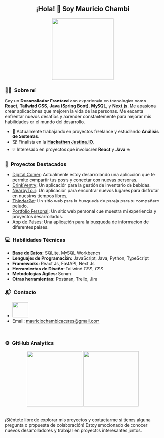 <div align="center">
  <h2>¡Hola! 👋 Soy Mauricio Chambi </h2> 
  <img src="https://mauricio-chambi.netlify.app/LogoPage.png" width="200px" height="200px"/>
</div>

### 👨‍💻 &nbsp;Sobre mí
Soy un **Desarrollador Frontend** con experiencia en tecnologías como **React**, **Tailwind CSS**, **Java (Spring Boot)**, **MySQL**, y **Next.js**. Me apasiona crear aplicaciones que mejoren la vida de las personas. Me encanta enfrentar nuevos desafíos y aprender constantemente para mejorar mis habilidades en el mundo del desarrollo.

- 💼 Actualmente trabajando en proyectos freelance y estudiando **Análisis de Sistemas**.
- 🏆 Finalista en la <a target="_blank" href="https://drive.google.com/file/d/1dsnGmJF38at_e3ZymZZvB7vwHD_6UYz7/view">**Hackathon Justina.IO**</a>.
- 💡 Interesado en proyectos que involucren **React** y **Java** ☕.
  
### 🚀 &nbsp;Proyectos Destacados
- <a targer="_blank" href="https://digital-corner.netlify.app/">Digital Corner</a>: Actualmente estoy desarrollando una aplicación que te permite compartir tus posts y conectar con nuevas personas.<br>
- <a target="_blank" href="https://drinkventry.netlify.app/">DrinkVentry</a>: Un aplicación para la gestión de inventario de bebidas.<br>
- <a target="_blank" href="https://nearbytour.vercel.app/home">NearbyTour</a>: Un aplicación para encontrar nuevos lugares para disfrutar en nuestros tiempos libres.<br>
- <a target="_blank" href="https://thinderpet.vercel.app/">ThinderPet</a>: Un sitio web para la busqueda de pareja para tu compañero peludo.<br>
- <a target="_blank" href="https://mauricio-chambi.netlify.app">Portfolio Personal</a>: Un sitio web personal que muestra mi experiencia y proyectos desarrollados.<br>
- <a target="_blank" href="https://countries-api-rest-react.netlify.app">App de Paises</a>: Una aplicación para la busqueda de informacion de diferentes paises.<br>

### 💻 &nbsp;Habilidades Técnicas
- <b>Base de Datos:</b> SQLite, MySQL Workbench<br>
- <b>Lenguajes de Programación:</b> JavaScript, Java, Python, TypeScript<br>
- <b>Frameworks: </b> React Js, FastAPI, Next Js<br>
- <b>Herramientas de Diseño:</b> Tailwind CSS, CSS <br>
- <b>Metodologías Ágiles: </b> Scrum<br>
- <b>Otras herramientas:</b> Postman, Trello, Jira<br>

### 📬 &nbsp;Contacto

- <a href="https://www.linkedin.com/in/mauricio-chambi-7a90b724a/"><img width="50px" src="https://cdn.jsdelivr.net/gh/devicons/devicon@latest/icons/linkedin/linkedin-original.svg" /></a><br>
- Email: mauriciochambicaceres@gmail.com<br>

<br>


### ⚙️ &nbsp;GitHub Analytics
<p align="center">
  <a href="https://github.com/De1t4">
    <img height="180em" src="https://github-readme-stats-eight-theta.vercel.app/api?username=De1t4&show_icons=true&theme=radical&include_all_commits=true&count_private=true">
    <img height="180em" src="https://github-readme-stats-eight-theta.vercel.app/api/top-langs/?username=De1t4&layout=compact&langs_count=8&theme=radical">
  </a>
</p>

<br>
¡Siéntete libre de explorar mis proyectos y contactarme si tienes alguna pregunta o propuesta de colaboración! Estoy emocionado de conocer nuevos desarrolladores y trabajar en proyectos interesantes juntos.
